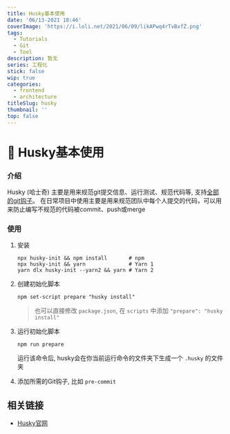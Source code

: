 ```yaml
---
title: Husky基本使用
date: '06/13-2021 18:46'
coverImage: 'https://i.loli.net/2021/06/09/likAPwq4rTvBxfZ.png'
tags:
  - Tutorials
  - Git
  - Tool
description: 暂无
series: 工程化
stick: false
wip: true
categories:
  - frontend
  - architecture
titleSlug: husky
thumbnail: ''
top: false
---
```


# 🐶 Husky基本使用

### 介绍

Husky (哈士奇) 主要是用来规范git提交信息、运行测试、规范代码等, 支持[全部的git钩子](https://git-scm.com/docs/githooks)。 在日常项目中使用主要是用来规范团队中每个人提交的代码，可以用来防止编写不规范的代码被commit、push或merge

### 使用

1. 安装

   ```shell
   npx husky-init && npm install       # npm
   npx husky-init && yarn              # Yarn 1
   yarn dlx husky-init --yarn2 && yarn # Yarn 2
   ```

2. 创建初始化脚本

   ```shell
   npm set-script prepare "husky install"
   ```

   > 也可以直接修改 `package.json`, 在 `scripts` 中添加 `"prepare": "husky install"`

3. 运行初始化脚本

   ```shell
   npm run prepare
   ```

   运行该命令后, husky会在你当前运行命令的文件夹下生成一个 `.husky` 的文件夹

4. 添加所需的Git钩子, 比如 `pre-commit`



## 相关链接

- [Husky官网](https://typicode.github.io/husky/#/)
